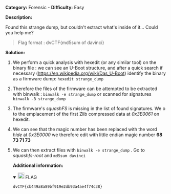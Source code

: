 **Category:** Forensic - **Difficulty:** Easy

**Description:**

Found this strange dump, but couldn't extract what's inside of it...
Could you help me?

> Flag format : dvCTF{md5sum of davinci}

**Solution:**

1. We perform a quick analysis with hexedit (or any similar tool) on the binary file : we can see an U-Boot structure, and after a quick search if necessary (https://en.wikipedia.org/wiki/Das_U-Boot) identify the binary as a firmware dump: ```hexedit strange_dump```

2. Therefore the files of the firmware can be attempted to be extracted with binwalk : ```binwalk -e strange_dump``` or scanned for signatures ```binwalk -B strange_dump```

3. The firmware's *squashFS* is missing in the list of found signatures.  We o to the emplacement of the first Zlib compressed data at *0x3E0061* on hexedit.

4. We can see that the magic number has been replaced with the word *hide* at *0x3E0000* we therefore edit with little endian magic number **68 73 71 73**

5. We can then extract files with ```binwalk -e strange_dump``` . Go to *squashfs-root* and ```md5sum davinci```

   **Additional information:**

   <details open="">
     <summary><g-emoji class="g-emoji" alias="triangular_flag_on_post" fallback-src="https://github.githubassets.com/images/icons/emoji/unicode/1f6a9.png"><img class="emoji" alt="triangular_flag_on_post" src="https://github.githubassets.com/images/icons/emoji/unicode/1f6a9.png" width="20" height="20"></g-emoji> FLAG</summary>
   <div class="snippet-clipboard-content notranslate position-relative overflow-auto"><pre class="notranslate"><code>dvCTF{cb449a8a89bf919e2db93a4ae4f74c38}
   </code></pre></div></details>
